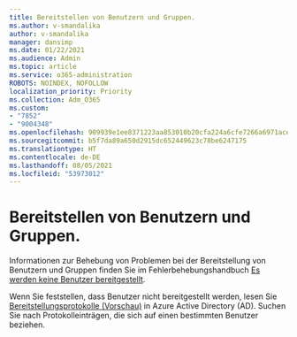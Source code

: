 ```yaml
---
title: Bereitstellen von Benutzern und Gruppen.
ms.author: v-smandalika
author: v-smandalika
manager: dansimp
ms.date: 01/22/2021
ms.audience: Admin
ms.topic: article
ms.service: o365-administration
ROBOTS: NOINDEX, NOFOLLOW
localization_priority: Priority
ms.collection: Adm_O365
ms.custom:
- "7852"
- "9004348"
ms.openlocfilehash: 909939e1ee8371223aa853010b20cfa224a6cfe7266a6971ace10aceadb74e7e
ms.sourcegitcommit: b5f7da89a650d2915dc652449623c78be6247175
ms.translationtype: HT
ms.contentlocale: de-DE
ms.lasthandoff: 08/05/2021
ms.locfileid: "53973012"
---
```

# <a name="provisioning-users-and-groups"></a>Bereitstellen von Benutzern und Gruppen.

Informationen zur Behebung von Problemen bei der Bereitstellung von Benutzern und Gruppen finden Sie im Fehlerbehebungshandbuch [Es werden keine Benutzer bereitgestellt](https://docs.microsoft.com/azure/active-directory/app-provisioning/application-provisioning-config-problem-no-users-provisioned).

Wenn Sie feststellen, dass Benutzer nicht bereitgestellt werden, lesen Sie [Bereitstellungsprotokolle (Vorschau)](https://docs.microsoft.com/azure/active-directory/reports-monitoring/concept-provisioning-logs) in Azure Active Directory (AD). Suchen Sie nach Protokolleinträgen, die sich auf einen bestimmten Benutzer beziehen.

